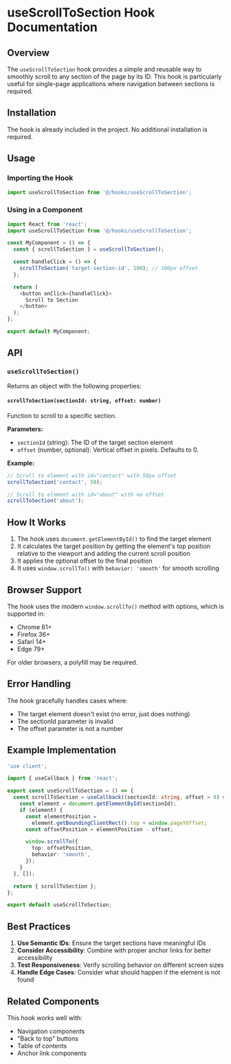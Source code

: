 # useScrollToSection Hook Documentation

## Overview

The `useScrollToSection` hook provides a simple and reusable way to smoothly scroll to any section of the page by its ID. This hook is particularly useful for single-page applications where navigation between sections is required.

## Installation

The hook is already included in the project. No additional installation is required.

## Usage

### Importing the Hook

```typescript
import useScrollToSection from '@/hooks/useScrollToSection';
```

### Using in a Component

```typescript
import React from 'react';
import useScrollToSection from '@/hooks/useScrollToSection';

const MyComponent = () => {
  const { scrollToSection } = useScrollToSection();

  const handleClick = () => {
    scrollToSection('target-section-id', 100); // 100px offset
  };

  return (
    <button onClick={handleClick}>
      Scroll to Section
    </button>
  );
};

export default MyComponent;
```

## API

### `useScrollToSection()`

Returns an object with the following properties:

#### `scrollToSection(sectionId: string, offset: number)`

Function to scroll to a specific section.

**Parameters:**

- `sectionId` (string): The ID of the target section element
- `offset` (number, optional): Vertical offset in pixels. Defaults to 0.

**Example:**

```typescript
// Scroll to element with id="contact" with 50px offset
scrollToSection('contact', 50);

// Scroll to element with id="about" with no offset
scrollToSection('about');
```

## How It Works

1. The hook uses `document.getElementById()` to find the target element
2. It calculates the target position by getting the element's top position relative to the viewport and adding the current scroll position
3. It applies the optional offset to the final position
4. It uses `window.scrollTo()` with `behavior: 'smooth'` for smooth scrolling

## Browser Support

The hook uses the modern `window.scrollTo()` method with options, which is supported in:

- Chrome 61+
- Firefox 36+
- Safari 14+
- Edge 79+

For older browsers, a polyfill may be required.

## Error Handling

The hook gracefully handles cases where:

- The target element doesn't exist (no error, just does nothing)
- The sectionId parameter is invalid
- The offset parameter is not a number

## Example Implementation

```typescript
'use client';

import { useCallback } from 'react';

export const useScrollToSection = () => {
  const scrollToSection = useCallback((sectionId: string, offset = 0) => {
    const element = document.getElementById(sectionId);
    if (element) {
      const elementPosition =
        element.getBoundingClientRect().top + window.pageYOffset;
      const offsetPosition = elementPosition - offset;

      window.scrollTo({
        top: offsetPosition,
        behavior: 'smooth',
      });
    }
  }, []);

  return { scrollToSection };
};

export default useScrollToSection;
```

## Best Practices

1. **Use Semantic IDs**: Ensure the target sections have meaningful IDs
2. **Consider Accessibility**: Combine with proper anchor links for better accessibility
3. **Test Responsiveness**: Verify scrolling behavior on different screen sizes
4. **Handle Edge Cases**: Consider what should happen if the element is not found

## Related Components

This hook works well with:

- Navigation components
- "Back to top" buttons
- Table of contents
- Anchor link components
